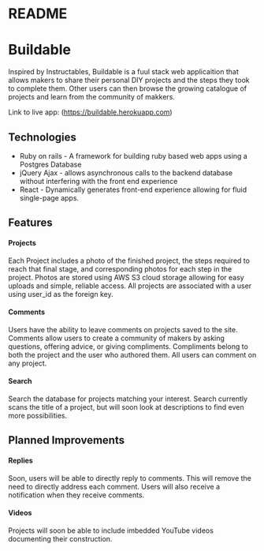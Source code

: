 # README


# Buildable

Inspired by Instructables, Buildable is a fuul stack web applicaition that allows makers to share their personal DIY projects and the steps they took to complete them.  Other users can then browse the growing catalogue of projects and learn from the community of makkers.

Link to live app: (https://buildable.herokuapp.com)

## Technologies

+ Ruby on rails - A framework for building ruby based web apps using a Postgres Database
+ jQuery Ajax - allows asynchronous calls to the backend database without interfering with the front end experience
+ React - Dynamically generates front-end experience allowing for fluid single-page apps.

## Features

#### Projects

Each Project includes a photo of the finished project, the steps required to reach that final stage, and corresponding photos for each step in the project.  Photos are stored using AWS S3 cloud storage allowing for easy uploads and simple, reliable access.  All projects are associated with a user using user_id as the foreign key.

#### Comments
Users have the ability to leave comments on projects saved to the site.  Comments allow users to create a community of makers by asking questions, offering advice, or giving compliments.  Compliments belong to both the project and the user who authored them.  All users can comment on any project.

#### Search
  Search the database for projects matching your interest.  Search currently scans the title of a project, but will soon look at descriptions to find even more possibilities.

## Planned Improvements

#### Replies

  Soon, users will be able to directly reply to comments.  This will remove the need to directly address each comment.  Users will also receive a notification when they receive comments.

#### Videos

  Projects will soon be able to include imbedded YouTube videos documenting their construction.
